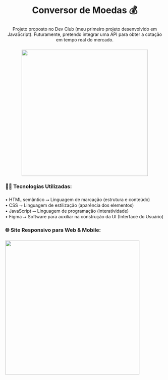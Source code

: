 <h1 align="center">Conversor de Moedas 💰</h1>

###

<p align="center">Projeto proposto no Dev Club (meu primeiro projeto desenvolvido em JavaScript). Futuramente, pretendo integrar uma API para obter a cotação em tempo real do mercado.</p>

###

<div align="center">
  <img height="400" src="https://i.imgur.com/09Aja0O.png"  />
</div>

###

<h3 align="left">👨‍💻 Tecnologias Utilizadas:</h3>

###

<p align="left">• HTML semântico ⭢ Linguagem de marcação (estrutura e conteúdo)<br>• CSS ⭢ Linguagem de estilização (aparência dos elementos)<br>• JavaScript ⭢ Linguagem de programação (interatividade)<br>• Figma ⭢ Software para auxiliar na construção da UI (Interface do Usuário)</p>

###

<h3 align="left">🌐 Site Responsivo para Web & Mobile:</h3>

###

<div align="left">
  <img height="425" src="https://i.imgur.com/Ouo5eny.png"  />
</div>

###
